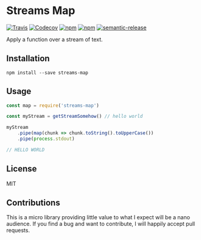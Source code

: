 # Streams Map
[![Travis](https://img.shields.io/travis/emilkloeden/streams-map.svg)](https://travis-ci.org/emilkloeden/streams-map) 
[![Codecov](https://img.shields.io/codecov/c/github/emilkloeden/streams-map.svg)](https://codecov.io/gh/emilkloeden/streams-map) 
[![npm](https://img.shields.io/npm/dt/streams-map.svg)](https://www.npmjs.com/package/streams-map) 
[![npm](https://img.shields.io/npm/v/streams-map.svg)](https://www.npmjs.com/package/streams-map) 
[![semantic-release](https://img.shields.io/badge/%20%20%F0%9F%93%A6%F0%9F%9A%80-semantic--release-e10079.svg)](https://github.com/semantic-release/semantic-release)

Apply a function over a stream of text.

## Installation

```npm install --save streams-map```

## Usage
```js
const map = require('streams-map')

const myStream = getStreamSomehow() // hello world

myStream
    .pipe(map(chunk => chunk.toString().toUpperCase())
    .pipe(process.stdout)

// HELLO WORLD
```

## License
MIT

## Contributions
This is a micro library providing little value to what I expect will be a nano audience. If you find a bug and want to contribute, I will happily accept pull requests.